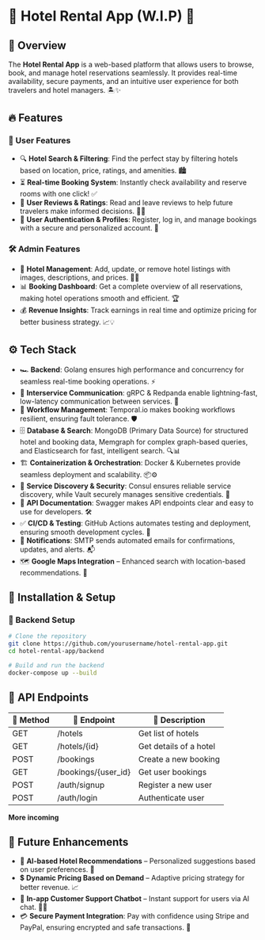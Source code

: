 # 🏨 Hotel Rental App (W.I.P) 🚀

## 🌟 Overview

The **Hotel Rental App** is a web-based platform that allows users to browse, book, and manage hotel reservations seamlessly. It provides real-time availability, secure payments, and an intuitive user experience for both travelers and hotel managers. 🏝️✨

## 🔥 Features

### 🎯 User Features

- 🔍 **Hotel Search & Filtering**: Find the perfect stay by filtering hotels based on location, price, ratings, and amenities. 🏙️
- ⏳ **Real-time Booking System**: Instantly check availability and reserve rooms with one click! ✅
- 🌟 **User Reviews & Ratings**: Read and leave reviews to help future travelers make informed decisions. 📝✨
- 👤 **User Authentication & Profiles**: Register, log in, and manage bookings with a secure and personalized account. 🔑

### 🛠️ Admin Features

- 🏢 **Hotel Management**: Add, update, or remove hotel listings with images, descriptions, and prices. 📸📌
- 📊 **Booking Dashboard**: Get a complete overview of all reservations, making hotel operations smooth and efficient. 🏆
- 💰 **Revenue Insights**: Track earnings in real time and optimize pricing for better business strategy. 📈💡

## ⚙️ Tech Stack

- 🏎 **Backend**: Golang ensures high performance and concurrency for seamless real-time booking operations. ⚡
- 🔗 **Interservice Communication**: gRPC & Redpanda enable lightning-fast, low-latency communication between services. 🚀
- 🔄 **Workflow Management**: Temporal.io makes booking workflows resilient, ensuring fault tolerance. 🛡️
- 🗄️ **Database & Search**: MongoDB (Primary Data Source) for structured hotel and booking data, Memgraph for complex graph-based queries, and Elasticsearch for fast, intelligent search. 🔍📊
- 🏗️ **Containerization & Orchestration**: Docker & Kubernetes provide seamless deployment and scalability. 📦⚙️
- 🔐 **Service Discovery & Security**: Consul ensures reliable service discovery, while Vault securely manages sensitive credentials. 🔑
- 📜 **API Documentation**: Swagger makes API endpoints clear and easy to use for developers. 🛠️
- ✅ **CI/CD & Testing**: GitHub Actions automates testing and deployment, ensuring smooth development cycles. 🔄
- 📩 **Notifications**: SMTP sends automated emails for confirmations, updates, and alerts. 📬
- 🗺️ **Google Maps Integration** – Enhanced search with location-based recommendations. 📍

## 🚀 Installation & Setup

### 🔧 Backend Setup

```bash
# Clone the repository
git clone https://github.com/yourusername/hotel-rental-app.git
cd hotel-rental-app/backend

# Build and run the backend
docker-compose up --build
```

## 🔗 API Endpoints

| 🔹 Method | 🔸 Endpoint         | 📌 Description         |
| --------- | ------------------- | ---------------------- |
| GET       | /hotels             | Get list of hotels     |
| GET       | /hotels/{id}        | Get details of a hotel |
| POST      | /bookings           | Create a new booking   |
| GET       | /bookings/{user_id} | Get user bookings      |
| POST      | /auth/signup        | Register a new user    |
| POST      | /auth/login         | Authenticate user      |

**More incoming**

## 🚀 Future Enhancements

- 🤖 **AI-based Hotel Recommendations** – Personalized suggestions based on user preferences. 🎯
- 💲 **Dynamic Pricing Based on Demand** – Adaptive pricing strategy for better revenue. 📈
- 💬 **In-app Customer Support Chatbot** – Instant support for users via AI chat. 🤖💡
- 💳 **Secure Payment Integration**: Pay with confidence using Stripe and PayPal, ensuring encrypted and safe transactions. 🔐
